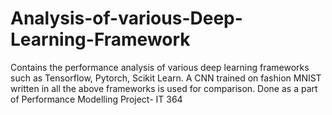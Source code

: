 # Analysis-of-various-Deep-Learning-Framework

Contains the performance analysis of various deep learning frameworks such as Tensorflow, Pytorch, Scikit Learn.
A CNN trained on fashion MNIST written in all the above frameworks is used for comparison.
Done as a part of Performance Modelling Project- IT 364
